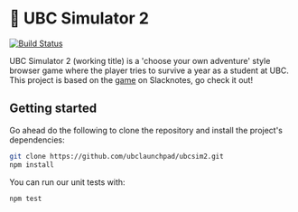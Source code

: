 # :thought_balloon: UBC Simulator 2

[![Build Status](https://travis-ci.com/ubclaunchpad/ubcsim2.svg?branch=master)](https://travis-ci.com/ubclaunchpad/ubcsim2)

UBC Simulator 2 (working title) is a 'choose your own adventure' style browser game where the player tries to survive a year as a student at UBC.
This project is based on the [game](https://slacknotes.com/ubcsimulator) on Slacknotes, go check it out!

## Getting started

Go ahead do the following to clone the repository and install the project's dependencies:
```bash
git clone https://github.com/ubclaunchpad/ubcsim2.git
npm install
```

You can run our unit tests with:
```bash
npm test
```
